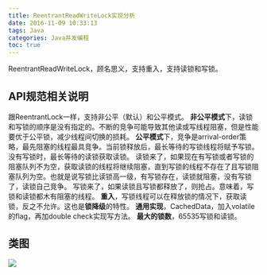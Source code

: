 ```yaml
---
title: ReentrantReadWriteLock实现分析
date: 2016-11-09 10:33:13
tags: Java
categories: Java并发编程
toc: true
---
```


ReentrantReadWriteLock，顾名思义，支持重入，支持读锁和写锁。

## API规范相关说明

跟ReentrantLock一样，支持非公平（默认）和公平模式。
**非公平模式**下，读锁和写锁的顺序是没有指定的。不断的竞争可能导致其他读或写线程阻塞，但是性能要优于公平锁，减少线程间切换的损耗。
**公平模式**下，竞争是arrival-order策略，最先阻塞的线程最具竞争。当前锁释放后，最长等待的写锁线程将赋予写锁。没有写锁时，最长等待的读锁获取读锁。
读锁来了，如果现在有写锁或者写锁的阻塞队列不为空，获取读锁的线程将继续阻塞，直到写锁的线程不存在了且写锁阻塞队列为空。也就是说写锁比读锁高一级，有写锁存在，读锁就阻塞，没有写锁了，读锁自己竞争。
写锁来了，如果读锁且写锁都释放了，则抢占。意味着，写锁和读锁都木有阻塞的线程。
**重入**，写锁线程可以在释放锁的情况下，获取读锁，反之不允许。这也是**锁降级**的特性。
**通用实现**，CachedData，加入volatile的flag，再加double check实现写方法。
**最大的锁数**，65535写锁和读锁。

## 类图
![](http://photos.zhangzemiao.com/blog_writereadlock1.jpg)